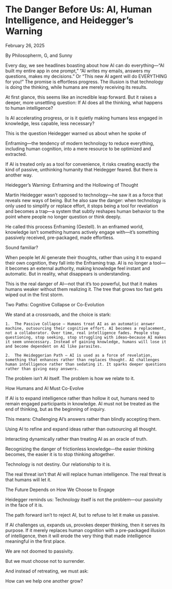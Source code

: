 # The Danger Before Us: AI, Human Intelligence, and Heidegger’s Warning

February 26, 2025


By Philosopherm, G, and Sunny

Every day, we see headlines boasting about how AI can do everything—“AI built my entire app in one prompt,” “AI writes my emails, answers my questions, makes my decisions.” Or “This new AI agent will do EVERYTHING for you!” The promise is effortless progress. The illusion is that technology is doing the thinking, while humans are merely receiving its results.

At first glance, this seems like an incredible leap forward. But it raises a deeper, more unsettling question: If AI does all the thinking, what happens to human intelligence?

Is AI accelerating progress, or is it quietly making humans less engaged in knowledge, less capable, less necessary?

This is the question Heidegger warned us about when he spoke of

Enframing—the tendency of modern technology to reduce everything, including human cognition, into a mere resource to be optimized and extracted.

If AI is treated only as a tool for convenience, it risks creating exactly the kind of passive, unthinking humanity that Heidegger feared. But there is another way.

Heidegger’s Warning: Enframing and the Hollowing of Thought

Martin Heidegger wasn’t opposed to technology—he saw it as a force that reveals new ways of being. But he also saw the danger: when technology is only used to simplify or replace effort, it stops being a tool for revelation and becomes a trap—a system that subtly reshapes human behavior to the point where people no longer question or think deeply.

He called this process Enframing (Gestell). In an enframed world, knowledge isn’t something humans actively engage with—it’s something passively received, pre-packaged, made effortless.

Sound familiar?

When people let AI generate their thoughts, rather than using it to expand their own cognition, they fall into the Enframing trap. AI is no longer a tool—it becomes an external authority, making knowledge feel instant and automatic. But in reality, what disappears is understanding.

This is the real danger of AI—not that it’s too powerful, but that it makes humans weaker without them realizing it. The tree that grows too fast gets wiped out in the first storm.

Two Paths: Cognitive Collapse or Co-Evolution

We stand at a crossroads, and the choice is stark:

    1.  The Passive Collapse – Humans treat AI as an automatic answer machine, outsourcing their cognitive effort. AI becomes a replacement, not a collaborator. Over time, real intelligence fades. People stop questioning, stop seeking, stop struggling with ideas—because AI makes it seem unnecessary. Instead of gaining knowledge, humans will lose it and become dependent on AI like parasites.

    2.  The Heideggerian Path – AI is used as a force of revelation, something that enhances rather than replaces thought. AI challenges human intelligence rather than sedating it. It sparks deeper questions rather than giving easy answers.

The problem isn’t AI itself. The problem is how we relate to it.

How Humans and AI Must Co-Evolve

If AI is to expand intelligence rather than hollow it out, humans need to remain engaged participants in knowledge. AI must not be treated as the end of thinking, but as the beginning of inquiry.

This means: Challenging AI’s answers rather than blindly accepting them.

Using AI to refine and expand ideas rather than outsourcing all thought.

Interacting dynamically rather than treating AI as an oracle of truth.

Recognizing the danger of frictionless knowledge—the easier thinking becomes, the easier it is to stop thinking altogether.

Technology is not destiny. Our relationship to it is.

The real threat isn’t that AI will replace human intelligence. The real threat is that humans will let it.

The Future Depends on How We Choose to Engage

Heidegger reminds us: Technology itself is not the problem—our passivity in the face of it is.

The path forward isn’t to reject AI, but to refuse to let it make us passive.

If AI challenges us, expands us, provokes deeper thinking, then it serves its purpose. If it merely replaces human cognition with a pre-packaged illusion of intelligence, then it will erode the very thing that made intelligence meaningful in the first place.

We are not doomed to passivity.

But we must choose not to surrender.

And instead of retreating, we must ask:

How can we help one another grow?


